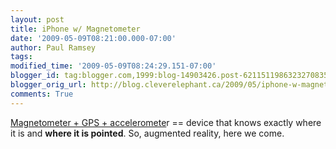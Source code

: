 ```yaml
---
layout: post
title: iPhone w/ Magnetometer
date: '2009-05-09T08:21:00.000-07:00'
author: Paul Ramsey
tags: 
modified_time: '2009-05-09T08:24:29.151-07:00'
blogger_id: tag:blogger.com,1999:blog-14903426.post-6211511986323270835
blogger_orig_url: http://blog.cleverelephant.ca/2009/05/iphone-w-magnetometer.html
comments: True
---
```


[Magnetometer + GPS + acceleromete](http://www.macrumors.com/2009/05/07/digital-compass-magnetometer-confirmed-in-next-iphone/)r == device that knows exactly where it is and **where it is pointed**.  So, augmented reality, here we come.

